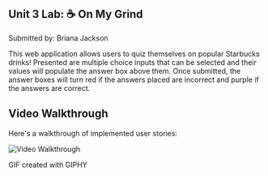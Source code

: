 ## Unit 3 Lab: ☕ On My Grind ##
Submitted by: Briana Jackson

This web application allows users to quiz themselves on popular Starbucks drinks!
Presented are multiple choice inputs that can be selected and their values will populate the answer box above them. Once submitted, the answer boxes will turn red if the answers placed  are incorrect and purple if the answers are correct. 

## Video Walkthrough

Here's a walkthrough of implemented user stories:

<img src='https://media.giphy.com/media/v1.Y2lkPTc5MGI3NjExaWlha202MXg1ajN1ZjUxcndvNWlmcWEweWRhbzF1OTlxc2t1Y2xrcCZlcD12MV9pbnRlcm5hbF9naWZfYnlfaWQmY3Q9Zw/dKQhtqApPR0OHfAZpf/giphy.gif' title='Video Walkthrough' width='' alt='Video Walkthrough' />

<!-- Replace this with whatever GIF tool you used! -->
GIF created with GIPHY  
<!-- Recommended tools:
[Kap](https://getkap.co/) for macOS
[ScreenToGif](https://www.screentogif.com/) for Windows
[peek](https://github.com/phw/peek) for Linux. -->
